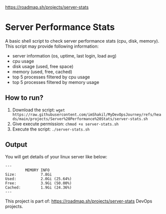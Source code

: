 https://roadmap.sh/projects/server-stats

# Server Performance Stats

A basic shell script to check server performance stats (cpu, disk, memory). This script may provide following information:

- server information (os, uptime, last login, load avg)
- cpu usage
- disk usage (used, free space)
- memory (used, free, cached)
- top 5 processes filtered by cpu usage
- top 5 processes filtered by memory usage

## How to run?

1. Download the script: `wget https://raw.githubusercontent.com/imShakil/MyDevOpsJourney/refs/heads/main/projects/Server%20Performance%20Stats/server-stats.sh`
2. Give execute permission: `chmod +x server-stats.sh`
3. Execute the script: `./server-stats.sh`

## Output

You will get details of your linux server like below:

```shell
---
         MEMORY INFO         
Size:           7.8Gi
Used:           2.0Gi (25.64%)
Free:           3.9Gi (50.00%)
Cached:         1.9Gi (24.36%)
---
```

This project is part of: https://roadmap.sh/projects/server-stats DevOps projects.
